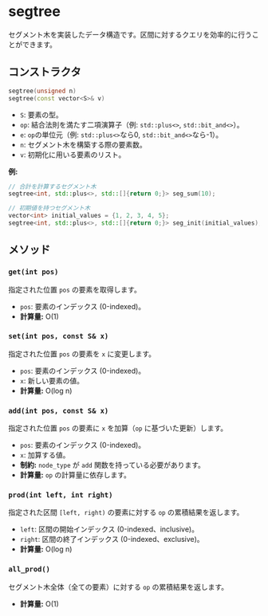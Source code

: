 # segtree
セグメント木を実装したデータ構造です。区間に対するクエリを効率的に行うことができます。

## コンストラクタ

```cpp
segtree(unsigned n)
segtree(const vector<S>& v)
```

*   `S`: 要素の型。
*   `op`: 結合法則を満たす二項演算子（例: `std::plus<>`, `std::bit_and<>`）。
*   `e`: `op`の単位元（例: `std::plus<>`なら0, `std::bit_and<>`なら-1）。
*   `n`: セグメント木を構築する際の要素数。
*   `v`: 初期化に用いる要素のリスト。

**例:**

```cpp
// 合計を計算するセグメント木
segtree<int, std::plus<>, std::[]{return 0;}> seg_sum(10);

// 初期値を持つセグメント木
vector<int> initial_values = {1, 2, 3, 4, 5};
segtree<int, std::plus<>, std::[]{return 0;}> seg_init(initial_values);
```

## メソッド

### `get(int pos)`

指定された位置 `pos` の要素を取得します。

*   `pos`: 要素のインデックス (0-indexed)。
*   **計算量:** O(1)

### `set(int pos, const S& x)`

指定された位置 `pos` の要素を `x` に変更します。

*   `pos`: 要素のインデックス (0-indexed)。
*   `x`: 新しい要素の値。
*   **計算量:** O(log n)

### `add(int pos, const S& x)`

指定された位置 `pos` の要素に `x` を加算（`op` に基づいた更新）します。

*   `pos`: 要素のインデックス (0-indexed)。
*   `x`: 加算する値。
*   **制約:** `node_type` が `add` 関数を持っている必要があります。
*   **計算量:** `op` の計算量に依存します。

### `prod(int left, int right)`

指定された区間 `[left, right)` の要素に対する `op` の累積結果を返します。

*   `left`: 区間の開始インデックス (0-indexed、inclusive)。
*   `right`: 区間の終了インデックス (0-indexed、exclusive)。
*   **計算量:** O(log n)

### `all_prod()`

セグメント木全体（全ての要素）に対する `op` の累積結果を返します。

*   **計算量:** O(1)